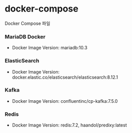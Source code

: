 # docker-compose
Docker Compose 파일 

### MariaDB Docker  
 - Docker Image Version: mariadb:10.3

### ElasticSearch 
- Docker Image Version: docker.elastic.co/elasticsearch/elasticsearch:8.12.1

### Kafka
- Docker Image Version: confluentinc/cp-kafka:7.5.0

### Redis
- Docker Image Version: redis:7.2, haandol/predixy:latest

